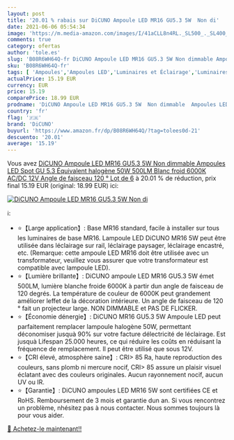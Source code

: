 ```yaml
---
layout: post
title: '20.01 % rabais sur DiCUNO Ampoule LED MR16 GU5.3 5W  Non di'
date: 2021-06-06 05:54:34
image: 'https://m.media-amazon.com/images/I/41aCLL8n4RL._SL500_._SL400_.jpg'
comments: true
category: ofertas
author: 'tole.es'
slug: 'B08R6WH64Q-fr DiCUNO Ampoule LED MR16 GU5.3 5W Non dimmable Ampoules LED...'
sku: 'B08R6WH64Q-fr'
tags: [ 'Ampoules','Ampoules LED','Luminaires et Éclairage','Luminaires et éclairage','dicuno', ]
actualPrice: 15.19 EUR
currency: EUR
price: 15.19
comparePrice: 18.99 EUR
prodname: 'DiCUNO Ampoule LED MR16 GU5.3 5W  Non dimmable  Ampoules LED Spot GU 5.3  Équivalent halogène 50W  500LM  Blanc froid 6000K  AC/DC 12V  Angle de faisceau 120 °  Lot de 6'
country: 'fr'
flag: '🇫🇷'
brand: 'DiCUNO'
buyurl: 'https://www.amazon.fr/dp/B08R6WH64Q/?tag=tolees0d-21'
descuento: '20.01'
average: '15.19'
---
```


Vous avez [DiCUNO Ampoule LED MR16 GU5.3 5W  Non dimmable  Ampoules LED Spot GU 5.3  Équivalent halogène 50W  500LM  Blanc froid 6000K  AC/DC 12V  Angle de faisceau 120 °  Lot de 6](https://www.amazon.fr/dp/B08R6WH64Q/?tag=tolees0d-21)  à  20.01 % de réduction, prix final  15.19 EUR (original: 18.99 EUR) ici:

[![DiCUNO Ampoule LED MR16 GU5.3 5W  Non di](https://m.media-amazon.com/images/I/41aCLL8n4RL._SL500_._SL400_.jpg)](https://www.amazon.fr/dp/B08R6WH64Q/?tag=tolees0d-21)

ℹ️:

- ⭐【Large application】: Base MR16 standard, facile à installer sur tous les luminaires de base MR16. Lampoule LED DiCUNO MR16 5W peut être utilisée dans léclairage sur rail, léclairage paysager, léclairage encastré, etc. (Remarque: cette ampoule LED MR16 doit être utilisée avec un transformateur, veuillez vous assurer que votre transformateur est compatible avec lampoule LED).
- ⭐【Lumière brillante】: DiCUNO ampoule LED MR16 GU5.3 5W émet 500LM, lumière blanche froide 6000K à partir dun angle de faisceau de 120 degrés. La température de couleur de 6000K peut grandement améliorer leffet de la décoration intérieure. Un angle de faisceau de 120 ° fait un projecteur large. NON DIMMABLE et PAS DE FLICKER.
- ⭐【Économie dénergie】: DiCUNO MR16 GU5.3 5W Ampoule LED peut parfaitement remplacer lampoule halogène 50W, permettant déconomiser jusquà 90% sur votre facture délectricité de léclairage. Est jusquà Lifespan 25.000 heures, ce qui réduire les coûts en réduisant la fréquence de remplacement. Il peut être utilisé que sous 12V.
- ⭐【CRI élevé, atmosphère saine】: CRI> 85 Ra, haute reproduction des couleurs, sans plomb ni mercure nocif, CRI> 85 assure un plaisir visuel éclatant avec des couleurs originales. Aucun rayonnement nocif, aucun UV ou IR.
- ⭐【Garantie】: DiCUNO ampoules LED MR16 5W sont certifiées CE et RoHS. Remboursement de 3 mois et garantie dun an. Si vous rencontrez un problème, nhésitez pas à nous contacter. Nous sommes toujours là pour vous aider.

[🛒 Achetez-le maintenant!!](https://www.amazon.fr/dp/B08R6WH64Q/?tag=tolees0d-21)
